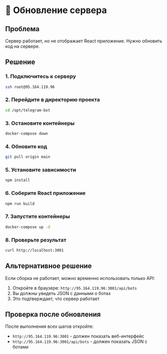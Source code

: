 # 🔧 Обновление сервера

## Проблема
Сервер работает, но не отображает React приложение. Нужно обновить код на сервере.

## Решение

### 1. Подключитесь к серверу
```bash
ssh root@95.164.119.96
```

### 2. Перейдите в директорию проекта
```bash
cd /opt/telegram-bot
```

### 3. Остановите контейнеры
```bash
docker-compose down
```

### 4. Обновите код
```bash
git pull origin main
```

### 5. Установите зависимости
```bash
npm install
```

### 6. Соберите React приложение
```bash
npm run build
```

### 7. Запустите контейнеры
```bash
docker-compose up -d
```

### 8. Проверьте результат
```bash
curl http://localhost:3001
```

## Альтернативное решение

Если сборка не работает, можно временно использовать только API:

1. Откройте в браузере: `http://95.164.119.96:3001/api/bots`
2. Вы должны увидеть JSON с данными о ботах
3. Это подтверждает, что сервер работает

## Проверка после обновления

После выполнения всех шагов откройте:
- `http://95.164.119.96:3001` - должен показать веб-интерфейс
- `http://95.164.119.96:3001/api/bots` - должен показать JSON с ботами 
